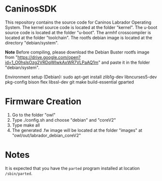 # CaninosSDK

This repository contains the source code for Caninos Labrador Operating System.
The kernel source code is located at the folder "kernel".
The u-boot source code is located at the folder "u-boot".
The armhf crosscompiler is located at the folder "toolchain".
The rootfs debian image is located at the directory "debian/system".

**Note** Before compiling, please download the Debian Buster rootfs image from "https://drive.google.com/open?id=1_O0hslsOzg2VRDqWIwkAxWR7VLPaAQ1m" and paste it in the folder "debian/system".

Environment setup (Debian): sudo apt-get install zlib1g-dev libncurses5-dev pkg-config bison flex libssl-dev git make build-essential gparted

# Firmware Creation

1) Go to the folder "owl"
2) Type ./config.sh and choose "debian" and "coreV2"
3) Type make all
4) The generated .fw image will be located at the folder "images" at "owl/out/labrador_debian_coreV2"

# Notes

It is expected that you have the `parted` program installed at location `/sbin/parted`.

